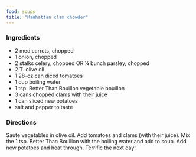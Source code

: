```yaml
---
food: soups
title: "Manhattan clam chowder"
---
```


### Ingredients

- 2 med carrots, chopped
- 1 onion, chopped
- 2 stalks celery, chopped OR ¼ bunch parsley, chopped
- 2 T. olive oil
- 1 28-oz can diced tomatoes
- 1 cup boiling water
- 1 tsp. Better Than Bouillon vegetable bouillon
- 3 cans chopped clams with their juice
- 1 can sliced new potatoes
- salt and pepper to taste

### Directions

Saute vegetables in olive oil. Add tomatoes and clams (with their juice). Mix the 1 tsp. Better Than Bouillon with the boiling water and add to soup. Add new potatoes and heat through. Terrific the next day!
